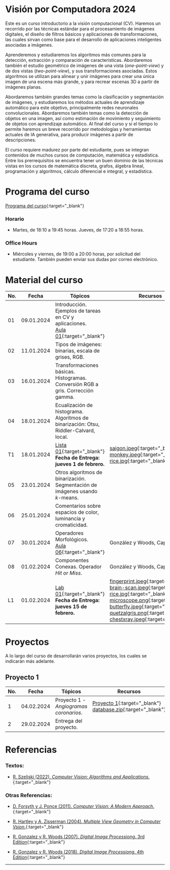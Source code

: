 # Visión por Computadora 2024

Este es un curso introductorio a la visión computacional (CV). Haremos un recorrido por las técnicas estándar para el procesamiento de imágenes digitales, el diseño de filtros básicos y aplicaciones de transformaciones, las cuales sirvan como base para el desarrollo de aplicaciones inteligentes asociadas a imágenes.

Aprenderemos y estudiaremos los algoritmos más comunes para la detección, extracción y comparación de características. Abordaremos también el estudio geométrico de imágenes de una vista (*one-point-view*) y de dos vistas (*two-point-view*), y sus transformaciones asociadas. Estos algoritmos se utilizan para alinear y unir imágenes para crear una única imagen de una escena más grande, y para recrear escenas 3D a partir de imágenes planas.

Abordaremos también grandes temas como la clasificación y segmentación de imágenes, y estudiaremos los métodos actuales de aprendizaje automático para este objetivo, principalmente redes neuronales convolucionales. Abordaremos también temas como la detección de objetos en una imagen, así como estimación de movimiento y seguimiento de objetos con aprendizaje automático. Al final del curso y si el tiempo lo permite haremos un breve recorrido por metodologías y herramientas actuales de IA generativa, para producir imágenes a partir de descripciones.

El curso requiere madurez por parte del estudiante, pues se integran contenidos de muchos cursos de computación, matemática y estadística. Entre los prerrequisitos se encuentra tener un buen dominio de las técnicas vistas en los cursos de matemática discreta, grafos, álgebra lineal, programación y algoritmos, cálculo diferencial e integral, y estadística. 


# Programa del curso
<div id='id-programa'/>

[Programa del curso](programa/Programa-cv2024.pdf){:target="_blank"}

### Horario
<div id='id-horario'/>

* Martes, de 18:10 a 19:45 horas. Jueves, de 17:20 a 18:55 horas.

### Office Hours
<div id='id-office'/>

* Miércoles y viernes, de 19:00 a 20:00 horas, por solicitud del estudiante. También pueden enviar sus dudas por correo electrónico.


# Material del curso
<div id='id-material'/>

**No.**  | **Fecha**    | **Tópicos**                                                       | **Recursos**
-------- | ------------ | ----------------------------------------------------------------- |  -------------------------------------
01       | 09.01.2024   | Introducción. Ejemplos de tareas en CV y aplicaciones. <br/> [Aula 01](aulas/Aula01.pdf){:target="_blank"} | 
02       | 11.01.2024   | Tipos de imágenes: binarias, escala de grises, RGB.  | 
03       | 16.01.2024   | Transformaciones básicas. Histogramas. Conversión RGB a gris. Corrección gamma.  | 
04       | 18.01.2024   | Ecualización de histograma. Algoritmos de binarización: Otsu, Riddler-Calvard, local.  |
T1       | 18.01.2024   | [Lista 01](listas/lista01.pdf){:target="_blank"} <br/> **Fecha de Entrega: jueves 1 de febrero.** | [saigon.jpeg](listas/saigon.jpeg){:target="_blank"} [monkey.jpeg](listas/monkey.jpeg){:target="_blank"} [rice.jpg](listas/rice.jpg){:target="_blank"}
05       | 23.01.2024   | Otros algoritmos de binarización. Segmentación de imágenes usando $k$-means.  |
06       | 25.01.2024   | Comentarios sobre espacios de color, luminancia y cromaticidad.  |
07       | 30.01.2024   | Operadores Morfológicos. <br/> [Aula 06](aulas/Aula06.pdf){:target="_blank"} | González y Woods, Cap. 9.
08       | 01.02.2024   | Componentes Conexas. Operador *Hit or Miss*. <br/> | González y Woods, Cap. 9.
L1       | 01.02.2024   | [Lab 01](labs/lab01.pdf){:target="_blank"} <br/> **Fecha de Entrega: jueves 15 de febrero.** | [fingerprint.jpeg](labs/fingerprint.jpeg){:target="_blank"} [brain-scan.jpeg](labs/brain-scan.jpeg){:target="_blank"} [rice.jpg](labs/rice.jpg){:target="_blank"} [microscope.png](labs/microscope.png){:target="_blank"} [butterfly.jpeg](labs/butterfly.jpeg){:target="_blank"} [quetzalgris.png](labs/quetzalgris.png){:target="_blank"} [chestxray.jpeg](labs/chestxray.jpeg){:target="_blank"}


# Proyectos
<div id='id-proj'/>

A lo largo del curso de desarrollarán varios proyectos, los cuales se indicarán más adelante.

## Proyecto 1
<div id='id-proj1'/>

**No.**  | **Fecha**    | **Tópicos**                                   | **Recursos**
-------- | ------------ | --------------------------------------------- |  -------------------------------------
 1       | 04.02.2024   | Proyecto 1 - *Angiogramas coronarios*.        | [Proyecto 1](proyectos/pr1/Proyecto1.pdf){:target="_blank"} <br/>  [database.zip](proyectos/pr1/database.zip){:target="_blank"} 
 2       | 29.02.2024   | Entrega del proyecto.                         | 

    
# Referencias
<div id='id-ref'/>

### Textos:

* [R. Szeliski (2022). *Computer Vision: Algorithms and Applications*.](http://library.lol/main/5B158374B784FA7FC9D6559B45352EA1){:target="_blank"}

### Otras Referencias:

* [D. Forsyth y J. Ponce (2011). *Computer Vision: A Modern Approach*.](http://library.lol/main/11030C8AE6B3351ACE96677C84FF5440){:target="_blank"}

* [R. Hartley y A. Zisserman (2004). *Multiple View Geometry in Computer Vsion*.](http://library.lol/main/14DABCC0A4E8122A553ECE1C75DDD694){:target="_blank"}

* [R. Gonzalez y R. Woods (2007). *Digital Image Processiong*. 3rd Edition](http://library.lol/main/D2A46CA990847C353EF18F0A4270A083){:target="_blank"}

* [R. Gonzalez y R. Woods (2018). *Digital Image Processiong*. 4th Edition](http://library.lol/main/033DDCB069E05B84F9D176DDD7455010){:target="_blank"}

---
